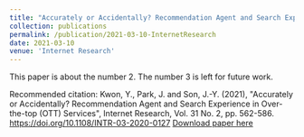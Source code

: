 ```yaml
---
title: "Accurately or Accidentally? Recommendation Agent and Search Experience in Over-the-top (OTT) Services"
collection: publications
permalink: /publication/2021-03-10-InternetResearch
date: 2021-03-10
venue: 'Internet Research'
---
```


This paper is about the number 2. The number 3 is left for future work.


Recommended citation: Kwon, Y., Park, J. and Son, J.-Y. (2021), "Accurately or Accidentally? Recommendation Agent and Search Experience in Over-the-top (OTT) Services", Internet Research, Vol. 31 No. 2, pp. 562-586. https://doi.org/10.1108/INTR-03-2020-0127 [Download paper here]([http://academicpages.github.io/files/paper2.pdf](https://www.emerald.com/insight/content/doi/10.1108/INTR-03-2020-0127/full/html))


